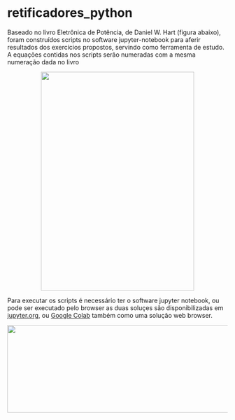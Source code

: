 # retificadores_python
Baseado no livro Eletrônica de Potência, de Daniel W. Hart (figura abaixo), foram construídos scripts no software jupyter-notebook para aferir resultados dos exercícios propostos, servindo como ferramenta de estudo. A equações contidas nos scripts serão numeradas com a mesma numeração dada no livro


<p align="center">
  <img width="350" height="500" src="https://images-na.ssl-images-amazon.com/images/I/51%2B1x5dxHdL.jpg">
</p>


Para executar os scripts é necessário ter o software jupyter notebook, ou pode ser executado pelo browser as duas soluçes são disponibilizadas em [jupyter.org](https://jupyter.org/), ou [Google Colab](https://colab.research.google.com/notebooks/welcome.ipynb) também como uma solução web browser.

<p align="center">
  <img width="800" height="200" src="https://s3.amazonaws.com/com.twilio.prod.twilio-docs/images/jupyter_python_numpy.width-808.png">
</p>
